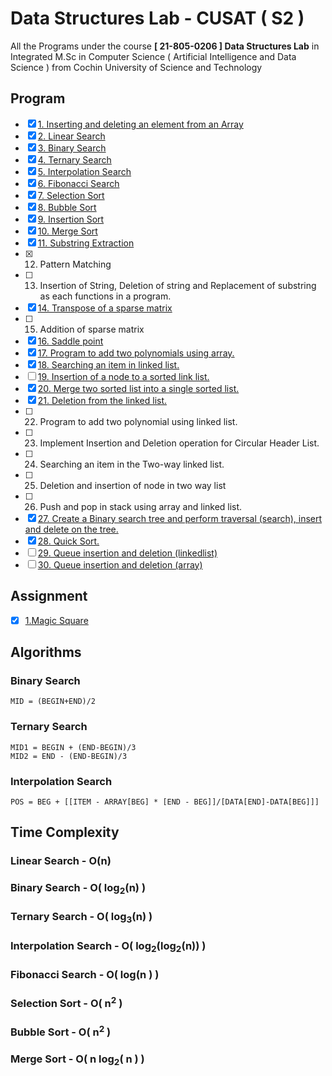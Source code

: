 # Data Structures Lab - CUSAT ( S2 )
All the Programs under the course __[ 21-805-0206 ] Data Structures Lab__ in Integrated M.Sc in Computer Science ( Artificial Intelligence and Data Science ) from Cochin University of Science and Technology
## Program
- [x] [1. Inserting and deleting an element from an Array](https://github.com/hakkeempa/Data_Structures_Lab-CUSAT/blob/main/arrayInsertionDeletion/src/arrayInsertionDeletion.cpp)
- [x] [2. Linear Search](https://github.com/hakkeempa/Data_Structures_Lab-CUSAT/blob/main/linearSearch/src/linearSearch.cpp)
- [x] [3. Binary Search](https://github.com/hakkeempa/Data_Structures_Lab-CUSAT/blob/main/binarySearch/src/binarySearch.cpp)
- [x] [4. Ternary Search](https://github.com/hakkeempa/Data_Structures_Lab-CUSAT/blob/main/ternarySearch/src/ternaySearch.cpp)
- [x] [5. Interpolation Search](https://github.com/hakkeempa/Data_Structures_Lab-CUSAT/blob/main/interpolationSearch/src/interpolationSearch.cpp) 
- [x] [6. Fibonacci Search](https://github.com/hakkeempa/Data_Structures_Lab-CUSAT/blob/main/fibonacciSearch/src/fibonacciSearch.cpp)
- [x] [7. Selection Sort](https://github.com/hakkeempa/Data_Structures_Lab-CUSAT/blob/main/selectionSort/src/selectionSort.cpp)
- [x] [8. Bubble Sort](https://github.com/hakkeempa/Data_Structures_Lab-CUSAT/blob/main/bubbleSort/src/bubbleSort.cpp)
- [x] [9. Insertion Sort](https://github.com/hakkeempa/Data_Structures_Lab-CUSAT/blob/main/insertSort/src/insertSort.cpp)  
- [x] [10. Merge Sort](https://github.com/hakkeempa/Data_Structures_Lab-CUSAT/blob/main/mergeSort/src/mergeSort.cpp)  
- [x] [11. Substring Extraction](https://github.com/hakkeempa/Data_Structures_Lab-CUSAT/blob/main/subString/src/subString.cpp)
- [x] 12. Pattern Matching
- [ ] 13. Insertion of String, Deletion of string and Replacement of substring as each functions in a program. 
- [x] [14. Transpose of a sparse matrix](sparseMatrix/src/sparseMatrix.cpp)
- [ ] 15. Addition of sparse matrix
- [x] [16. Saddle point](https://github.com/hakkeempa/Data_Structures_Lab-CUSAT/blob/main/saddlePoint/src/saddlePoint.cpp)
- [x] [17. Program to add two polynomials using array.](https://github.com/hakkeempa/Data_Structures_Lab-CUSAT/blob/main/addPolynomial/src/addPolynomial.cpp) 
- [x] [18. Searching an item in linked list.](https://github.com/hakkeempa/Data_Structures_Lab-CUSAT/blob/main/linkedList/src/linkedList.cpp) 
- [ ] [19. Insertion of a node to a sorted link list.](insertToLinkedList/src/insertToLinkedList.cpp)
- [x] [20. Merge two sorted list into a single sorted list.](mergeLinkedList/src/mergeLinkedList.cpp)
- [x] [21. Deletion from the linked list.](linkedList/src/linkedList.cpp) 
- [ ] 22. Program to add two polynomial using linked list. 
- [ ] 23. Implement Insertion and Deletion operation for Circular Header List. 
- [ ] 24. Searching an item in the Two-way linked list. 
- [ ] 25. Deletion and insertion of node in two way list
- [ ] 26. Push and pop in stack using array and linked list. 
- [x] [27. Create a Binary search tree and perform traversal (search), insert and delete on the tree.](https://github.com/hakkeempa/Data_Structures_Lab-CUSAT/blob/main/binarySearchTree/src/binarySearchTree.cpp)
- [x] [28. Quick Sort.](quickSort.cpp) 
- [ ] [29. Queue insertion and deletion (linkedlist)]()
- [ ] [30. Queue insertion and deletion (array)]()
## Assignment
- [x] [1.Magic Square](https://github.com/hakkeempa/Data_Structures_Lab-CUSAT/blob/main/magicSquare.cpp)

## Algorithms
### Binary Search
```
MID = (BEGIN+END)/2
```
### Ternary Search
```
MID1 = BEGIN + (END-BEGIN)/3
MID2 = END - (END-BEGIN)/3
```
### Interpolation Search
```
POS = BEG + [[ITEM - ARRAY[BEG] * [END - BEG]]/[DATA[END]-DATA[BEG]]]
```

## Time Complexity
### Linear Search - O(n)
### Binary Search - O( log<sub>2</sub>(n) )
### Ternary Search - O( log<sub>3</sub>(n) )
### Interpolation Search - O( log<sub>2</sub>(log<sub>2</sub>(n)) )
### Fibonacci Search - O( log(n ) )
### Selection Sort - O( n<sup>2</sup> )
### Bubble Sort - O( n<sup>2</sup> )
### Merge Sort - O( n log<sub>2</sub>( n ) )
